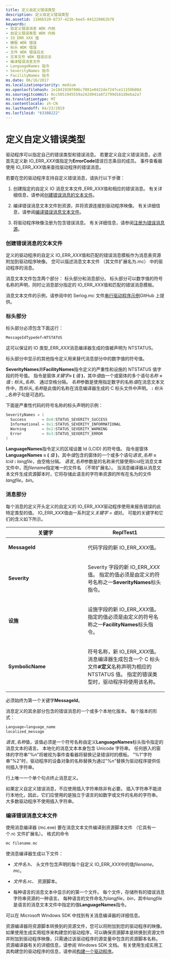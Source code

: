 ```yaml
---
title: 定义自定义错误类型
description: 定义自定义错误类型
ms.assetid: 1106b520-8737-421b-bee5-841220862b78
keywords:
- 自定义错误消息 WDK 内核
- 自定义错误类型 WDK 内核
- IO_ERR_XXX 值
- 模板 WDK 错误
- 标头 WDK 错误
- 文件 WDK 错误日志
- 文本文件 WDK 错误日志
- 编译错误消息文件
- LanguageNames 指令
- SeverityNames 指令
- FacilityNames 指令
ms.date: 06/16/2017
ms.localizationpriority: medium
ms.openlocfilehash: 1e1841930f086c7081e0422de724fce11150b08d
ms.sourcegitcommit: 0cc5051945559a242d941a6f2799d161d8eba2a7
ms.translationtype: MT
ms.contentlocale: zh-CN
ms.lasthandoff: 04/23/2019
ms.locfileid: "63388222"
---
```

# <a name="defining-custom-error-types"></a>定义自定义错误类型





驱动程序可以指定自己的错误类型和错误消息。 若要定义自定义错误消息，必须首先定义新 IO\_ERR\_*XXX*值指定为**ErrorCode**错误日志条目的成员。 事件查看器使用 IO\_ERR\_*XXX*值来查找驱动程序的错误消息。

若要在您的驱动程序支持自定义错误消息，请执行以下步骤：

1.  创建指定的自定义 IO 消息文本文件\_ERR\_*XXX*值和相应的错误消息。 有关详细信息，请参阅[创建错误消息的文本文件](#ddk-creating-the-error-message-text-file-kg)。

2.  编译错误消息文本文件到资源，并将资源连接到驱动程序映像。 有关详细信息，请参阅[编译错误消息文本文件](#ddk-compiling-the-error-message-text-file-kg)。

3.  将驱动程序映像注册为包含错误消息。 有关详细信息，请参阅[注册为错误消息源](registering-as-a-source-of-error-messages.md)。

### <a href="" id="ddk-creating-the-error-message-text-file-kg"></a>创建错误消息的文本文件

定义的驱动程序的自定义 IO\_ERR\_*XXX*值和匹配的错误消息模板作为消息表资源附加到驱动程序映像。 您可以描述消息文本文件 （其文件扩展名为.mc） 中的驱动程序的消息。

消息文本文件包含两个部分： 标头部分和消息部分。 标头部分可以数字值的符号名称的声明，同时让消息部分指定的 IO\_ERR\_*XXX*值和匹配的错误消息模板。

消息文本文件的示例，请参阅中的 Serlog.mc 文件[串行驱动程序示例](https://go.microsoft.com/fwlink/p/?LinkId=617962)GitHub 上提供。

### <a name="header-section"></a>标头部分

标头部分必须包含下面这行：

```cpp
MessageIdTypedef=NTSTATUS
```

这可以保证的 IO 类型\_ERR\_*XXX*消息编译器生成的值被声明为 NTSTATUS。

标头部分中显示的其他指令定义用来替代消息部分中的数字值的符号值。

**SeverityNames**并**FacilityNames**指令定义的严重性和设施的 NTSTATUS 值字段的符号值。 指令是窗体<em>关键字</em>**= (** *值* **)**，其中*值*由一个或窗体的多个语句*名称* **=** *值* **:** *标头\_名称*、 通过空格分隔。 *名称*参数是使用指定数字的名称*值*在消息文本文件中，而*标头\_名称*是此值的名称在消息编译器生成的 C 标头文件中声明。 **:** *标头\_名称*子句是可选的。

下面是严重性代码的符号名称的标头声明的示例：

```cpp
SeverityNames = (
  Success       = 0x0:STATUS_SEVERITY_SUCCESS
  Informational = 0x1:STATUS_SEVERITY_INFORMATIONAL
  Warning       = 0x2:STATUS_SEVERITY_WARNING
  Error         = 0x3:STATUS_SEVERITY_ERROR
)
```

**LanguageNames**指令定义的区域设置 Id (LCID) 的符号值。 指令是窗体**LanguageNames = (** *值* **)**，其中*值*包含的窗体的一个或多个语句*语言\_名称* **=** *lcid* **:** *langfile*，由空格分隔。 *语言\_名称*参数是的名称来代替使用*lcid*在消息文本文件中，而*filename*指定唯一的文件名 （不带扩展名）。 当消息编译器从消息文本文件生成资源脚本时，它将存储此语言的字符串资源的所有在名为的文件*langfile*。*bin*。

### <a name="message-section"></a>消息部分

每个消息的定义开头定义的自定义的 IO\_ERR\_*XXX*驱动程序使用来报告错误的此特定类型的值。 IO\_ERR\_*XXX*值由一系列定义*关键字* = *值*对。 可能的关键字和它们的含义如下所示。

<table>
<colgroup>
<col width="50%" />
<col width="50%" />
</colgroup>
<thead>
<tr class="header">
<th>关键字</th>
<th>ReplTest1</th>
</tr>
</thead>
<tbody>
<tr class="odd">
<td><p><strong>MessageId</strong></p></td>
<td><p>代码字段的新 IO_ERR_<em>XXX</em>值。</p></td>
</tr>
<tr class="even">
<td><p><strong>Severity</strong></p></td>
<td><p>Severity 字段的新 IO_ERR_<em>XXX</em>值。 指定的值必须是由定义的符号名称之一<strong>SeverityNames</strong>标头指令。</p></td>
</tr>
<tr class="odd">
<td><p><strong>设施</strong></p></td>
<td><p>设施字段的新 IO_ERR_<em>XXX</em>值。 指定的值必须是由定义的符号名称之一<strong>FacilityNames</strong>标头指令。</p></td>
</tr>
<tr class="even">
<td><p><strong>SymbolicName</strong></p></td>
<td><p>符号名称，新 IO_ERR_<em>XXX</em>值。 消息编译器生成包含一个 C 标头文件<strong>#定义</strong>名称声明为相应的 NTSTATUS 值。 指定的错误类型时，驱动程序将使用该名称。</p></td>
</tr>
</tbody>
</table>

 

必须始终为第一个关键字**MessageId**。

消息定义的其余部分包含的错误消息的一个或多个本地化版本。 每个版本的形式：

```cpp
Language=language_name
localized_message
```

*语言\_名称*值，该值必须是一个符号名称由定义**LanguageNames**标头指令指定的消息文本的语言。 本地化的消息文本本身包含 Unicode 字符串。 任何嵌入的窗体的字符串"%*n*"将被视为事件查看器将替换记录错误时的模板。 "%1"字符串"%2"时，驱动程序的设备对象的名称替换为通过"%*n*"替换为驱动程序提供任何插入字符串。

行上唯一一个单个句点终止消息定义。

如果定义自定义错误消息，不应使用插入字符串除非有必要。 插入字符串不能进行本地化，因此，它们应使用的是独立于语言的如数字或文件的名称的字符串。 大多数驱动程序不使用插入字符串。

### <a href="" id="ddk-compiling-the-error-message-text-file-kg"></a>编译错误消息文本文件

使用消息编译器 (mc.exe) 要在消息文本文件编译到资源脚本文件 （它具有一个.rc 文件扩展名）。 格式的命令

```cpp
mc filename.mc
```

使消息编译器生成以下文件：

-   *文件名*.h、 头文件包含声明的每个自定义 IO\_ERR\_*XXX*中的值*filename*。*mc*。

-   *文件名*.rc、 资源脚本。

-   每种语言的消息文本中显示的的第一个文件。 每个文件，存储所有的错误消息字符串资源的一种语言。 每种语言的文件命名为*langfile*。*bin*，其中*langfile*是语言的消息文本文件中指定的值**LanguageNames**指令。

可以在 Microsoft Windows SDK 中找到有关消息编译器的详细信息。

资源编译器将资源脚本转换到的资源文件，您可以将附加到您的驱动程序的映像。 如果使用生成实用程序来构建您的驱动程序，可以确保资源脚本是转换到资源文件并附加到驱动程序映像，只需通过该驱动程序的源变量中包含的资源脚本名称。 资源编译器有关的详细信息，请参阅 Windows SDK 文档。 有关使用生成实用工具构建您的驱动程序的信息，请参阅[构建一个驱动程序](https://docs.microsoft.com/windows-hardware/drivers/develop/building-a-driver)。


 

 




